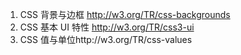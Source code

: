 1. CSS 背景与边框 http://w3.org/TR/css-backgrounds
2. CSS 基本 UI 特性 http://w3.org/TR/css3-ui
3. CSS 值与单位http://w3.org/TR/css-values
